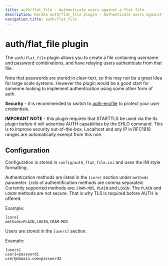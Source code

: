 ```yaml
---
title: auth/flat_file - Authenticate users against a flat file
description: Haraka auth/flat_file plugin - Authenticate users against a flat file
navigation.title: auth/flat_file
---
```


# auth/flat_file plugin

The `auth/flat_file` plugin allows you to create a file containing username
and password combinations, and have relaying users authenticate from that
file.

Note that passwords are stored in clear-text, so this may not be a great idea
for large scale systems. However the plugin would be a good start for someone
looking to implement authentication using some other form of auth.

**Security** - it is recommended to switch to [auth-encfile][url-authencflat]
to protect your user credentials.

**IMPORANT NOTE** - this plugin requires that STARTTLS be used via the tls plugin 
before it will advertise AUTH capabilities by the EHLO command.  This is to 
improve security out-of-the-box.   Localhost and any IP in RFC1918 ranges 
are automatically exempt from this rule.

Configuration
-------------

Configuration is stored in `config/auth_flat_file.ini` and uses the INI
style formatting. 

Authentication methods are listed in the `[core]` section under `methods`
parameter. Lists of authentification methods are comma separated. Currently
supported methods are: `CRAM-MD5`, `PLAIN` and `LOGIN`. The `PLAIN` 
and `LOGIN` methods are not secure. That is why TLS is required before AUTH is
offered.

Example:

    [core]
    methods=PLAIN,LOGIN,CRAM-MD5


Users are stored in the `[users]` section.

Example:

    [users]
    user1=password1
    user@domain.com=password2


[url-authencflat]: https://github.com/AuspeXeu/haraka-plugin-auth-enc-file

